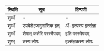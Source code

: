 | स्थिति | सूत्र | टिप्पणी |
| ----- | ------- | ------ |
| शुम्भँ | - | - |
| शुम्भँ | उपदेशेऽजनुनासिक इत् | अँ-इत्यस्य इत्संज्ञा |
| शुम्भँ | शेषात् कर्तरि परस्मैपदम् | इति परस्मैपदम् |
| शुम्भ् | तस्य लोपः | इत्संज्ञकस्य लोपः |

